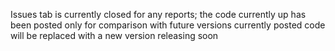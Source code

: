 Issues tab is currently closed for any reports; the code currently up has been posted only for comparison with future versions
currently posted code will be replaced with a new version releasing soon
